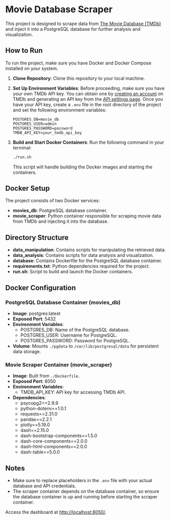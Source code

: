 # Movie Database Scraper

This project is designed to scrape data from [The Movie Database (TMDb)](https://www.themoviedb.org/documentation/api) and inject it into a PostgreSQL database for further analysis and visualization.

## How to Run

To run the project, make sure you have Docker and Docker Compose installed on your system.

1. **Clone Repository**: Clone this repository to your local machine.

2. **Set Up Environment Variables**: Before proceeding, make sure you have your own TMDb API key. You can obtain one by [creating an account](https://www.themoviedb.org/signup) on TMDb and generating an API key from the [API settings page](https://www.themoviedb.org/settings/api). Once you have your API key, create a `.env` file in the root directory of the project and set the following environment variables:
    ```plaintext
    POSTGRES_DB=movie_db
    POSTGRES_USER=admin
    POSTGRES_PASSWORD=password
    TMDB_API_KEY=your_tmdb_api_key
    ```

3. **Build and Start Docker Containers**: Run the following command in your terminal:
    ```bash
    ./run.sh
    ```
   This script will handle building the Docker images and starting the containers.

## Docker Setup

The project consists of two Docker services:

- **movies_db**: PostgreSQL database container.
- **movie_scraper**: Python container responsible for scraping movie data from TMDb and injecting it into the database.

## Directory Structure

- **data_manipulation**: Contains scripts for manipulating the retrieved data.
- **data_analysis**: Contains scripts for data analysis and visualization.
- **database**: Contains Dockerfile for the PostgreSQL database container.
- **requirements.txt**: Python dependencies required for the project.
- **run.sh**: Script to build and launch the Docker containers.

## Docker Configuration

### PostgreSQL Database Container (movies_db)
- **Image**: postgres:latest
- **Exposed Port**: 5432
- **Environment Variables**:
    - POSTGRES_DB: Name of the PostgreSQL database.
    - POSTGRES_USER: Username for PostgreSQL.
    - POSTGRES_PASSWORD: Password for PostgreSQL.
- **Volume**: Mounts `./pgdata` to `/var/lib/postgresql/data` for persistent data storage.

### Movie Scraper Container (movie_scraper)
- **Image**: Built from `./Dockerfile`.
- **Exposed Port**: 8050
- **Environment Variables**:
    - TMDB_API_KEY: API key for accessing TMDb API.
- **Dependencies**:
    - psycopg2==2.9.9
    - python-dotenv==1.0.1
    - requests==2.31.0
    - pandas==2.2.1
    - plotly==5.19.0
    - dash==2.15.0
    - dash-bootstrap-components==1.5.0
    - dash-core-components==2.0.0
    - dash-html-components==2.0.0
    - dash-table==5.0.0

## Notes
- Make sure to replace placeholders in the `.env` file with your actual database and API credentials.
- The scraper container depends on the database container, so ensure the database container is up and running before starting the scraper container.

Access the dashboard at [http://localhost:8050/](http://localhost:8050/).
